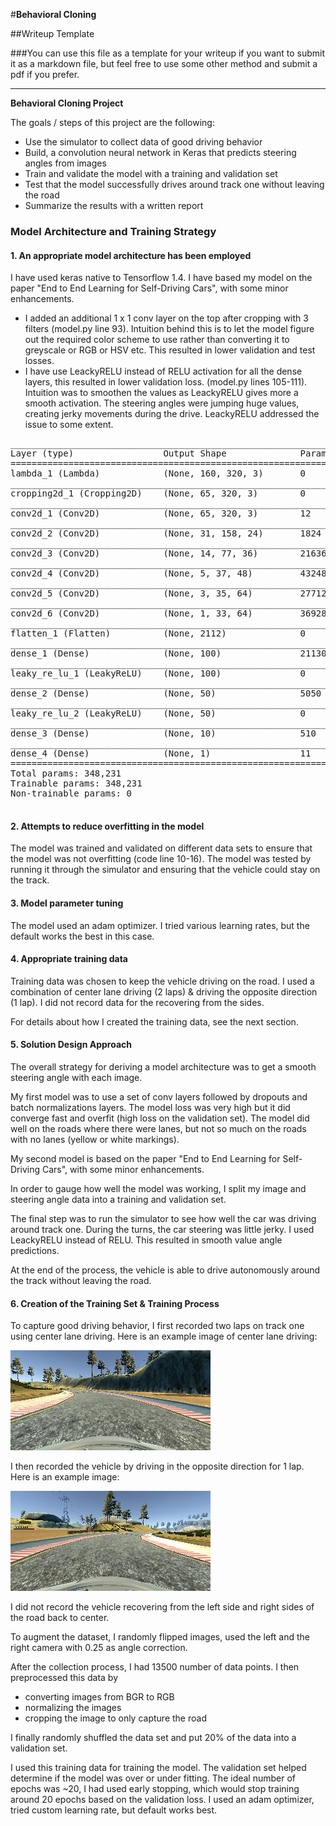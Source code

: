 #**Behavioral Cloning** 

##Writeup Template

###You can use this file as a template for your writeup if you want to submit it as a markdown file, but feel free to use some other method and submit a pdf if you prefer.

---

**Behavioral Cloning Project**

The goals / steps of this project are the following:
* Use the simulator to collect data of good driving behavior
* Build, a convolution neural network in Keras that predicts steering angles from images
* Train and validate the model with a training and validation set
* Test that the model successfully drives around track one without leaving the road
* Summarize the results with a written report

### Model Architecture and Training Strategy

#### 1. An appropriate model architecture has been employed

I have used keras native to Tensorflow 1.4.
I have based my model on the paper "End to End Learning for Self-Driving Cars", with some minor enhancements.

- I added an additional 1 x 1 conv layer on the top after cropping with 3 filters (model.py line 93). Intuition behind this is to let the model figure out the required color scheme to use rather than converting it to greyscale or RGB or HSV etc. This resulted in lower validation and test losses.
- I have use LeackyRELU instead of RELU activation for all the dense layers, this resulted in lower validation loss. (model.py lines 105-111). Intuition was to smoothen the values as LeackyRELU gives more a smooth activation. The steering angles were jumping huge values, creating jerky movements during the drive. LeackyRELU addressed the issue to some extent.

<pre>
_________________________________________________________________
Layer (type)                 Output Shape              Param #   
=================================================================
lambda_1 (Lambda)            (None, 160, 320, 3)       0         
_________________________________________________________________
cropping2d_1 (Cropping2D)    (None, 65, 320, 3)        0         
_________________________________________________________________
conv2d_1 (Conv2D)            (None, 65, 320, 3)        12        
_________________________________________________________________
conv2d_2 (Conv2D)            (None, 31, 158, 24)       1824      
_________________________________________________________________
conv2d_3 (Conv2D)            (None, 14, 77, 36)        21636     
_________________________________________________________________
conv2d_4 (Conv2D)            (None, 5, 37, 48)         43248     
_________________________________________________________________
conv2d_5 (Conv2D)            (None, 3, 35, 64)         27712     
_________________________________________________________________
conv2d_6 (Conv2D)            (None, 1, 33, 64)         36928     
_________________________________________________________________
flatten_1 (Flatten)          (None, 2112)              0         
_________________________________________________________________
dense_1 (Dense)              (None, 100)               211300    
_________________________________________________________________
leaky_re_lu_1 (LeakyReLU)    (None, 100)               0         
_________________________________________________________________
dense_2 (Dense)              (None, 50)                5050      
_________________________________________________________________
leaky_re_lu_2 (LeakyReLU)    (None, 50)                0         
_________________________________________________________________
dense_3 (Dense)              (None, 10)                510       
_________________________________________________________________
dense_4 (Dense)              (None, 1)                 11        
=================================================================
Total params: 348,231
Trainable params: 348,231
Non-trainable params: 0
_________________________________________________________________
</pre>


#### 2. Attempts to reduce overfitting in the model

The model was trained and validated on different data sets to ensure that the model was not overfitting (code line 10-16). The model was tested by running it through the simulator and ensuring that the vehicle could stay on the track.

#### 3. Model parameter tuning

The model used an adam optimizer. I tried various learning rates, but the default works the best in this case.

#### 4. Appropriate training data

Training data was chosen to keep the vehicle driving on the road. I used a combination of center lane driving (2 laps) & driving the opposite direction (1 lap). I did not record data for the recovering from the sides.

For details about how I created the training data, see the next section. 

#### 5. Solution Design Approach

The overall strategy for deriving a model architecture was to get a smooth steering angle with each image.

My first model was to use a set of conv layers followed by dropouts and batch normalizations layers. The model loss was very high but it did converge fast and overfit (high loss on the validation set). The model did well on the roads where there were lanes, but not so much on the roads with no lanes (yellow or white markings).

My second model is based on the paper "End to End Learning for Self-Driving Cars", with some minor enhancements.

In order to gauge how well the model was working, I split my image and steering angle data into a training and validation set. 

The final step was to run the simulator to see how well the car was driving around track one. During the turns, the car steering was little jerky. I used LeackyRELU instead of RELU. This resulted in smooth value angle predictions. 

At the end of the process, the vehicle is able to drive autonomously around the track without leaving the road.

#### 6. Creation of the Training Set & Training Process

To capture good driving behavior, I first recorded two laps on track one using center lane driving. Here is an example image of center lane driving:

![Center lane driving](https://raw.githubusercontent.com/ShankHarinath/CarND-Behavioral-Cloning-P3/master/images/Actual.jpg)

I then recorded the vehicle by driving in the opposite direction for 1 lap. Here is an example image:

![Center lane driving](https://raw.githubusercontent.com/ShankHarinath/CarND-Behavioral-Cloning-P3/master/images/Reverse.jpg)

I did not record the vehicle recovering from the left side and right sides of the road back to center.

To augment the dataset, I randomly flipped images, used the left and the right camera with 0.25 as angle correction.

After the collection process, I had 13500 number of data points. I then preprocessed this data by 
- converting images from BGR to RGB
- normalizing the images
- cropping the image to only capture the road

I finally randomly shuffled the data set and put 20% of the data into a validation set. 

I used this training data for training the model. The validation set helped determine if the model was over or under fitting. The ideal number of epochs was ~20, I had used early stopping, which would stop training around 20 epochs based on the validation loss. I used an adam optimizer, tried custom learning rate, but default works best.